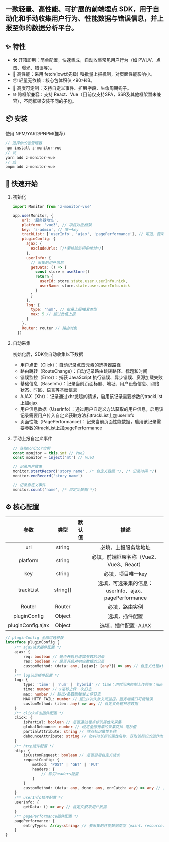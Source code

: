 ## 一款轻量、高性能、可扩展的前端埋点 SDK，用于自动化和手动收集用户行为、性能数据与错误信息，并上报至你的数据分析平台。



## ✨ 特性

- 🛠 开箱即用：简单配置，快速集成，自动收集常见用户行为（如 PV/UV、点击、曝光、错误等）。
- 🚀 高性能：采用 fetch(low优先级) 和批量上报机制，对页面性能影响小。
-  📦 轻量无依赖：核心包体积仅 <90>KB。
-  🔧 高度可定制：支持自定义事件、扩展字段、生命周期钩子。
-  🌐 跨框架兼容：支持 React、Vue（目前仅支持SPA，SSR及其他框架暂未兼容），不同框架安装不同的子包。



## 📦 安装

使用 NPM/YARD/PNPM(推荐）

```javascript
// 选择你的包管理器
npm install z-monitor-vue
// 或
yarn add z-monitor-vue
// 或
pnpm add z-monitor-vue
```



## 🚀 快速开始

1. 初始化

   ```javascript
   import Monitor from 'z-monitor-vue'
   
   app.use(Monitor, {
       url: '服务器地址',
       platform: 'vue3', // 项目对应框架
       key: 'z-admin', // 唯一key
       trackList: ['userInfo', 'ajax', 'pagePerformance'], // 可选，要采集的信息
       pluginConfig: {
         ajax: {
           excludeUrls: [/*要排除监控的地址*/]
         },
         userInfo: {
           // 采集的用户信息
           getData: () => {
             const store = useStore()
             return {
               userId: store.state.user.userInfo.nick,
               userName: store.state.user.userInfo.nick
             }
           }
         },
         log: {
           type: 'num', // 批量上报触发类型
           max: 5 // 超过此值上报
         }
       },
       Router: router // 路由对象
     })
   
   ```

2. 自动采集

   初始化后，SDK会自动收集以下数据

   - 用户点击（Click）：自动记录点击元素的选择器路径
   - 路由跳转（RouteChange）：自动记录路由跳转路径、标题和时间
   - 错误监控（Error）：捕获 JavaScript 执行错误、异步错误、资源加载失败
   - 基础信息（BaseInfo）：记录当前页面标题、地址、用户设备信息、网络状态、时区、语言等基础信息
   - AJAX（Xhr）：记录通过xhr发起的请求，启用该记录需要参数的trackList上加ajax
   - 用户信息数据（UserInfo）：通过用户自定义方法获取的用户信息，启用该记录需要用户传入自定义获取方法和trackList上加userInfo
   - 页面性能（PagePerformance）：记录当前页面性能数据，启用该记录需要参数的trackList上加pagePerformance

3. 手动上报自定义事件

   ```javascript
   // 获取monitor实例
   const monitor = this.$mt // Vue2
   const monitor = inject('mt') // Vue3
   
   // 记录用户故事
   monitor.startRecord('story name', /* 自定义数据 */, /* 记录时间 */)
   monitor.endRecord('story name')
   
   // 记录自定义事件
   monitor.count('name', /* 自定义数据 */)
   
   ```

   

## ⚙️ 核心配置

|       参数        |   类型   | 默认值 |                         描述                          |
| :---------------: | :------: | :----: | :---------------------------------------------------: |
|        url        |  string  |        |                 必填，上报服务端地址                  |
|     platform      |  string  |        |        必填，前端框架名称（Vue2、Vue3、React）        |
|        key        |  string  |        |                   必填，项目唯一key                   |
|     trackList     | string[] |        | 选填，可选采集的信息：userInfo、ajax、pagePerformance |
|      Router       |  Router  |        |                    必填，路由实例                     |
|   pluginConfig    |  Object  |        |                    选填，插件配置                     |
| pluginConfig.ajax |  Object  |        |                  选填，插件配置-AJAX                  |

```typescript
// pluginConfig 全部可选参数
interface pluginConfig {
    /** ajax请求插件配置 */
    ajax: {
        req: boolean // 是否开启对请求参数的记录
        res: boolean // 是否开启对响应数据的记录
        customMethod: (data: any, [ajax]: [any?]) => any // 自定义处理ajax数据方法
    }
    /** log记录插件配置 */
    log: {
        type: 'time' | 'num' | 'hybrid' // time：用时间来控制上传频率；num：用采集次数控制；hybrid：同时控制
        time: number // x毫秒上传一次日志
        max: number // 超过x条数据触发上传日志
        MAX_HTTP_FAIL: number // 超过x次失败关闭监控，服务端接口可能错误
        customMethod: (item: any) => any // 自定义处理日志数据
    }
    /** click点击插件配置 */
    click: {
        isPartial: boolean // 是否通过埋点标识属性来采集
        globalDebounce: number // 设定全部元素的采集防抖-毫秒值
        partialAttribute: string // 埋点标识属性名称
        debounceAttribute: string // 防抖时长标识属性名称，获取该标识的值作为该元素的点击采集防抖-毫秒值
    }
    /** http插件配置 */
    http: {
        isCustomRequest: boolean // 是否启用自定义请求
        requestConfig: {
            method: 'POST' | 'GET' | 'PUT'
            headers: {
                // 常见headers配置
            }
        }
        customMethod: (data: any, done: any, errCatch: any) => any // 自定义请求，data为采集上报的参数数据，done为成功回调，errCatch为失败回调
    }
    /** userInfo插件配置 */
    userInfo: {
        getData: () => any // 自定义获取用户数据
    }
    /** pagePerformance插件配置 */
    pagePerformance: {
        entryTypes: Array<string> // 要采集的性能数据类型（paint、resource、longtask等常见浏览器性能数据类型）
    }
}
```
